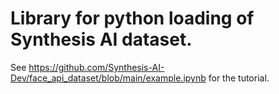 # Library for python loading of Synthesis AI dataset. 
See https://github.com/Synthesis-AI-Dev/face_api_dataset/blob/main/example.ipynb for the tutorial.
